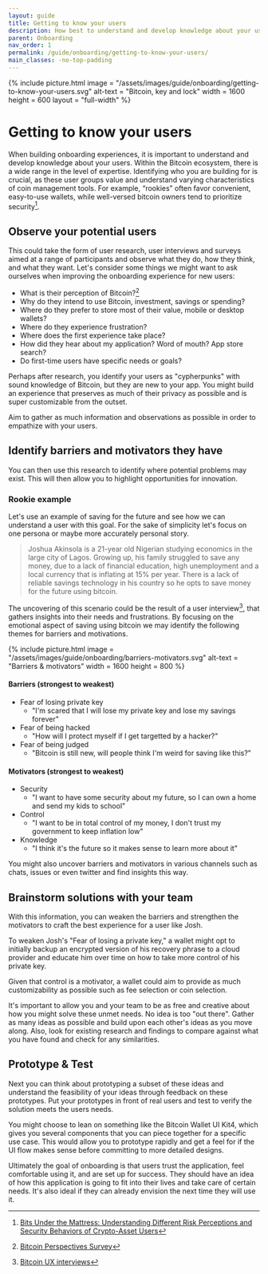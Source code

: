 ```yaml
---
layout: guide
title: Getting to know your users
description: How best to understand and develop knowledge about your users.
parent: Onboarding
nav_order: 1
permalink: /guide/onboarding/getting-to-know-your-users/
main_classes: -no-top-padding
---
```


{% include picture.html
   image = "/assets/images/guide/onboarding/getting-to-know-your-users.svg"
   alt-text = "Bitcoin, key and lock"
   width = 1600
   height = 600
   layout = "full-width"
%}

# Getting to know your users

When building onboarding experiences, it is important to understand and develop knowledge about your users.
Within the Bitcoin ecosystem, there is a wide range in the level of expertise. Identifying who you are building for is crucial, as these user groups value and understand varying characteristics of coin management tools. For example, “rookies” often favor convenient, easy-to-use wallets, while well-versed bitcoin owners tend to prioritize security[^1].

## Observe your potential users
This could take the form of user research, user interviews and surveys aimed at a range of participants and observe what they do, how they think, and what they want. Let's consider some things we might want to ask ourselves when improving the onboarding experience for new users: 

* What is their perception of Bitcoin?[^2]
* Why do they intend to use Bitcoin, investment, savings or spending?
* Where do they prefer to store most of their value, mobile or desktop wallets?
* Where do they experience frustration?
* Where does the first experience take place?
* How did they hear about my application? Word of mouth? App store search? 
* Do first-time users have specific needs or goals?

Perhaps after research, you identify your users as "cypherpunks" with sound knowledge of Bitcoin, but they are new to your app. You might build an experience that preserves as much of their privacy as possible and is super customizable from the outset. 

Aim to gather as much information and observations as possible in order to empathize with your users.

## Identify barriers and motivators they have
You can then use this research to identify where potential problems may exist. This will then allow you to highlight opportunities for innovation.

### Rookie example

Let's use an example of saving for the future and see how we can understand a user with this goal. For the sake of simplicity let's focus on one persona or maybe more accurately personal story. 

> Joshua Akinsola is a 21-year old Nigerian studying economics in the large city of Lagos. Growing up, his family struggled to save any money, due to a lack of financial education, high unemployment and a local currency that is inflating at 15% per year. There is a lack of reliable savings technology in his country so he opts to save money for the future using bitcoin.  

The uncovering of this scenario could be the result of a user interview[^3], that gathers insights into their needs and frustrations. By focusing on the emotional aspect of saving using bitcoin we may identify the following themes for barriers and motivations. 

{% include picture.html
   image = "/assets/images/guide/onboarding/barriers-motivators.svg"
   alt-text = "Barriers & motivators"
   width = 1600
   height = 800
%}

#### Barriers (strongest to weakest)

* Fear of losing private key
    * "I'm scared that I will lose my private key and lose my savings forever"
* Fear of being hacked
    * "How will I protect myself if I get targetted by a hacker?"
* Fear of being judged 
    * "Bitcoin is still new, will people think I'm weird for saving like this?"

#### Motivators (strongest to weakest)
* Security
    * "I want to have some security about my future, so I can own a home and send my kids to school"
* Control
    * "I want to be in total control of my money, I don't trust my government to keep inflation low"
* Knowledge
    * "I think it's the future so it makes sense to learn more about it"

You might also uncover barriers and motivators in various channels such as chats, issues or even twitter and find insights this way.

## Brainstorm solutions with your team
With this information, you can weaken the barriers and strengthen the motivators to craft the best experience for a user like Josh.

To weaken Josh's "Fear of losing a private key," a wallet might opt to initially backup an encrypted version of his recovery phrase to a cloud provider and educate him over time on how to take more control of his private key.

Given that control is a motivator, a wallet could aim to provide as much customizability as possible such as fee selection or coin selection. 

It's important to allow you and your team to be as free and creative about how you might solve these unmet needs. No idea is too "out there". Gather as many ideas as possible and build upon each other's ideas as you move along. Also, look for existing research and findings to compare against what you have found and check for any similarities. 

## Prototype & Test
Next you can think about prototyping a subset of these ideas and understand the feasibility of your ideas through feedback on these prototypes. Put your prototypes in front of real users and test to verify the solution meets the users needs.

You might choose to lean on something like the Bitcoin Wallet UI Kit4, which gives you several components that you can piece together for a specific use case. This would allow you to prototype rapidly and get a feel for if the UI flow makes sense before committing to more detailed designs.

Ultimately the goal of onboarding is that users trust the application, feel comfortable using it, and are set up for success. They should have an idea of how this application is going to fit into their lives and take care of certain needs. It's also ideal if they can already envision the next time they will use it.

[^1]:[Bits Under the Mattress: Understanding Different Risk Perceptions and Security Behaviors of Crypto-Asset Users](https://voskart.de/pdf/bits_under_mattress.pdf)
[^2]:[Bitcoin Perspectives Survey](https://docs.google.com/forms/d/e/1FAIpQLSdzT8cb54NgT7hGUnC_5ow6rDy-A9p_CA-5ptiQxrG8wQWvzQ/viewform)
[^3]:[Bitcoin UX interviews](https://github.com/patestevao/Bitcoin-UX-interviews/blob/main/call-for-participants.md)
[^4]:[Bitcoin Wallet UI Kit](https://www.figma.com/file/VB3GQdAnhl8yta44DY3PSV/Bitcoin-Wallet-UI-Kit?node-id=616%3A0)
